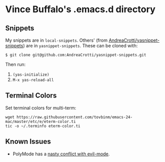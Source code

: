 # Vince Buffalo's .emacs.d directory

## Snippets 

My snippets are in `local-snippets`. Others' (from
[AndreaCrotti/yasnippet-snippets](https://github.com/AndreaCrotti/yasnippet-snippets))
are in `yasnippet-snippets`. These can be cloned with:

    $ git clone git@github.com:AndreaCrotti/yasnippet-snippets.git

Then run: 

1. `(yas-initialize)`
2. `M-x yas-reload-all`

## Terminal Colors

Set terminal colors for multi-term:

    wget https://raw.githubusercontent.com/tovbinm/emacs-24-mac/master/etc/e/eterm-color.ti
    tic -o ~/.terminfo eterm-color.ti

## Known Issues

- PolyMode has a
  [nasty conflict with evil-mode](https://github.com/vspinu/polymode/issues/41).

